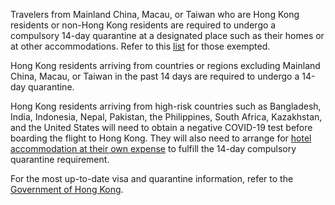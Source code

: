 Travelers from Mainland China, Macau, or Taiwan who are Hong Kong residents or non-Hong Kong residents are required to undergo a compulsory 14-day quarantine at a designated place such as their homes or at other accommodations. Refer to this [list](https://www.coronavirus.gov.hk/eng/599C-quarantine_exemption.html#content) for those exempted.

Hong Kong residents arriving from countries or regions excluding Mainland China, Macau, or Taiwan in the past 14 days are required to undergo a 14-day quarantine.

Hong Kong residents arriving from high-risk countries such as Bangladesh, India, Indonesia, Nepal, Pakistan, the Philippines, South Africa, Kazakhstan, and the United States will need to obtain a negative COVID-19 test before boarding the flight to Hong Kong. They will also need to arrange for [hotel accommodation at their own expense](https://www.coronavirus.gov.hk/pdf/inbound/hotels_en.pdf) to fulfill the 14-day compulsory quarantine requirement.

For the most up-to-date visa and quarantine information, refer to the [Government of Hong Kong](https://www.brandhk.gov.hk/html/en/WhatSOn/Travellers-Quarantine-FAQ.html).
